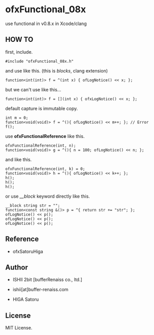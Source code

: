 # ofxFunctional_08x

use functional in v0.8.x in Xcode/clang

## HOW TO

first, include.

	#include "ofxFunctional_08x.h"

and use like this. (this is *blocks*, clang extension)
	
	function<int(int)> f = ^(int x) { ofLogNotice() << x; };

but we can't use like this...

	function<int(int)> f = [](int x) { ofxLogNotice() << x; };

default capture is immutable copy.

    int m = 0;
    function<void(void)> f = ^(){ ofLogNotice() << m++; }; // Error
    f();

use **ofxFunctionalReference** like this.

    ofxFunctionalReference(int, n);
    function<void(void)> g = ^(){ n = 100; ofLogNotice() << n; };

and like this.

    ofxFunctionalReference(int, k) = 0;
    function<void(void)> h = ^(){ ofLogNotice() << k++; };
    h();
    h();
    h();

or use *__block* keyword directly like this.

    __block string str = "";
    function<const string &()> p = ^{ return str += "str"; };
    ofLogNotice() << p();
    ofLogNotice() << p();
    ofLogNotice() << p();

## Reference

* ofxSatoruHiga

## Author

* ISHII 2bit [bufferRenaiss co., ltd.]
* ishii[at]buffer-renaiss.com

* HIGA Satoru

## License

MIT License.